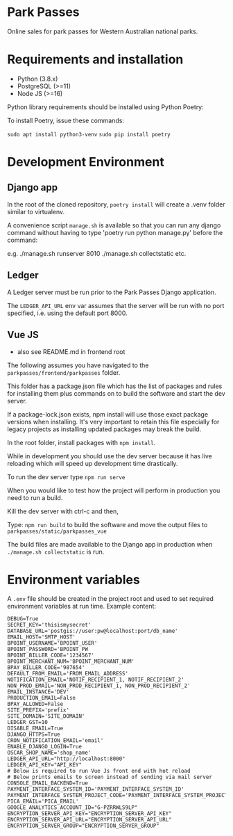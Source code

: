 # Park Passes
Online sales for park passes for Western Australian national parks.

# Requirements and installation

- Python (3.8.x)
- PostgreSQL (>=11)
- Node JS (>=16)

Python library requirements should be installed using Python Poetry:

To install Poetry, issue these commands:

`sudo apt install python3-venv`
`sudo pip install poetry`

# Development Environment

## Django app
In the root of the cloned repository, `poetry install` will create a .venv folder similar to virtualenv.

A convenience script `manage.sh` is available so that you can run any django command without
having to type 'poetry run python manage.py' before the command:

e.g.    ./manage.sh runserver 8010
        ./manage.sh collectstatic
        etc.

## Ledger
A Ledger server must be run prior to the Park Passes Django application.

The `LEDGER_API_URL` env var assumes that the server will be run with no port specified, i.e. using the default port 8000.

## Vue JS
- also see README.md in frontend root

The following assumes you have navigated to the `parkpasses/frontend/parkpasses` folder.

This folder has a package.json file which has the list of packages and rules for installing them
plus commands on to build the software and start the dev server.

If a package-lock.json exists, npm install will use those exact package versions when installing. It's
very important to retain this file especially for legacy projects as installing updated packages may
break the build.

In the root folder, install packages with `npm install`.

While in development you should use the dev server because it has live reloading which will speed up
development time drastically.

To run the dev server type `npm run serve`

When you would like to test how the project will perform in production you need to run a build.

Kill the dev server with ctrl-c and then,

Type: `npm run build` to build the software and move the output files to `parkpasses/static/parkpasses_vue`

The build files are made available to the Django app in production when `./manage.sh collectstatic` is run.

# Environment variables

A `.env` file should be created in the project root and used to set
required environment variables at run time. Example content:

    DEBUG=True
    SECRET_KEY='thisismysecret'
    DATABASE_URL='postgis://user:pw@localhost:port/db_name'
    EMAIL_HOST='SMTP_HOST'
    BPOINT_USERNAME='BPOINT_USER'
    BPOINT_PASSWORD='BPOINT_PW
    BPOINT_BILLER_CODE='1234567'
    BPOINT_MERCHANT_NUM='BPOINT_MERCHANT_NUM'
    BPAY_BILLER_CODE='987654'
    DEFAULT_FROM_EMAIL='FROM_EMAIL_ADDRESS'
    NOTIFICATION_EMAIL='NOTIF_RECIPIENT_1, NOTIF_RECIPIENT_2'
    NON_PROD_EMAIL='NON_PROD_RECIPIENT_1, NON_PROD_RECIPIENT_2'
    EMAIL_INSTANCE='DEV'
    PRODUCTION_EMAIL=False
    BPAY_ALLOWED=False
    SITE_PREFIX='prefix'
    SITE_DOMAIN='SITE_DOMAIN'
    LEDGER_GST=10
    DISABLE_EMAIL=True
    DJANGO_HTTPS=True
    CRON_NOTIFICATION_EMAIL='email'
    ENABLE_DJANGO_LOGIN=True
    OSCAR_SHOP_NAME='shop_name'
    LEDGER_API_URL="http://localhost:8000"
    LEDGER_API_KEY="API_KEY"
    # Below is required to run Vue Js front end with hot reload
    # Below prints emails to screen instead of sending via mail server
    CONSOLE_EMAIL_BACKEND=True
    PAYMENT_INTERFACE_SYSTEM_ID='PAYMENT_INTERFACE_SYSTEM_ID'
    PAYMENT_INTERFACE_SYSTEM_PROJECT_CODE='PAYMENT_INTERFACE_SYSTEM_PROJECT_CODE'
    PICA_EMAIL='PICA_EMAIL'
    GOOGLE_ANALYTICS_ACCOUNT_ID="G-PZRRWLS9LP"
    ENCRYPTION_SERVER_API_KEY="ENCRYPTION_SERVER_API_KEY"
    ENCRYPTION_SERVER_API_URL="ENCRYPTION_SERVER_API_URL"
    ENCRYPTION_SERVER_GROUP="ENCRYPTION_SERVER_GROUP"
